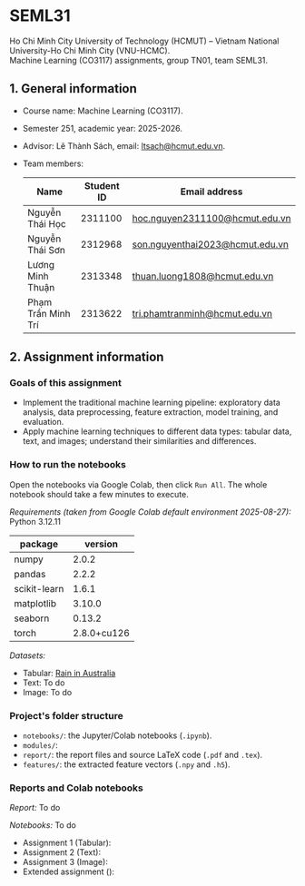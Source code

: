 # SEML31
Ho Chi Minh City University of Technology (HCMUT) – Vietnam National University-Ho Chi Minh City (VNU-HCMC).  
Machine Learning (CO3117) assignments, group TN01, team SEML31.

## 1. General information
- Course name: Machine Learning (CO3117).
- Semester 251, academic year: 2025-2026.
- Advisor: Lê Thành Sách, email: ltsach@hcmut.edu.vn.
- Team members:

  | Name               | Student ID | Email address                   |
  |--------------------|------------|---------------------------------|
  | Nguyễn Thái Học    | 2311100    | hoc.nguyen2311100@hcmut.edu.vn  |
  | Nguyễn Thái Sơn    | 2312968    | son.nguyenthai2023@hcmut.edu.vn |
  | Lương Minh Thuận   | 2313348    | thuan.luong1808@hcmut.edu.vn    |
  | Phạm Trần Minh Trí | 2313622    | tri.phamtranminh@hcmut.edu.vn   |

## 2. Assignment information

### Goals of this assignment
- Implement the traditional machine learning pipeline: exploratory data analysis, data preprocessing, feature extraction, model training, and evaluation.
- Apply machine learning techniques to different data types: tabular data, text, and images; understand their similarities and differences.

### How to run the notebooks
Open the notebooks via Google Colab, then click `Run All`. The whole notebook should take a few minutes to execute.

_Requirements (taken from Google Colab default environment 2025-08-27):_ Python 3.12.11

| package      | version     |
|--------------|-------------|
| numpy        | 2.0.2       |
| pandas       | 2.2.2       |
| scikit-learn | 1.6.1       |
| matplotlib   | 3.10.0      |
| seaborn      | 0.13.2      |
| torch        | 2.8.0+cu126 |

_Datasets:_
- Tabular: [Rain in Australia](https://www.kaggle.com/datasets/jsphyg/weather-dataset-rattle-package)
- Text: To do
- Image: To do

### Project's folder structure
- `notebooks/`: the Jupyter/Colab notebooks (`.ipynb`).
- `modules/`: 
- `report/`: the report files and source LaTeX code (`.pdf` and `.tex`).
- `features/`: the extracted feature vectors (`.npy` and `.h5`).

### Reports and Colab notebooks
_Report:_ To do

_Notebooks:_ To do
- Assignment 1 (Tabular):
- Assignment 2 (Text):
- Assignment 3 (Image):
- Extended assignment ():
